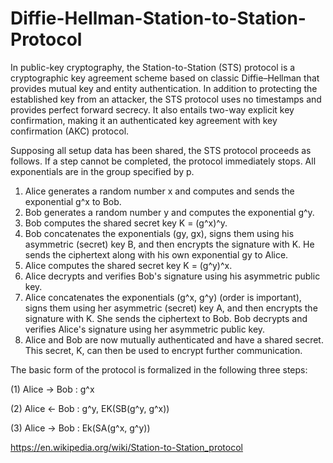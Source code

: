 # Diffie-Hellman-Station-to-Station-Protocol
In public-key cryptography, the Station-to-Station (STS) protocol is a cryptographic key agreement scheme based on classic Diffie–Hellman that provides mutual key and entity authentication.  In addition to protecting the established key from an attacker, the STS protocol uses no timestamps and provides perfect forward secrecy. It also entails two-way explicit key confirmation, making it an authenticated key agreement with key confirmation (AKC) protocol.

Supposing all setup data has been shared, the STS protocol proceeds as follows. If a step cannot be completed, the protocol immediately stops. All exponentials are in the group specified by p.

1. Alice generates a random number x and computes and sends the exponential g^x to Bob.
2. Bob generates a random number y and computes the exponential g^y.
3. Bob computes the shared secret key K = (g^x)^y.
4. Bob concatenates the exponentials (gy, gx), signs them using his asymmetric (secret) key B, and then encrypts the signature with K. He sends the ciphertext along with his own exponential gy to Alice.
5. Alice computes the shared secret key K = (g^y)^x.
6. Alice decrypts and verifies Bob's signature using his asymmetric public key.
7. Alice concatenates the exponentials (g^x, g^y) (order is important), signs them using her asymmetric (secret) key A, and then encrypts the signature with K. She sends the ciphertext to Bob.
Bob decrypts and verifies Alice's signature using her asymmetric public key.
8. Alice and Bob are now mutually authenticated and have a shared secret. This secret, K, can then be used to encrypt further communication. 


The basic form of the protocol is formalized in the following three steps:

(1) Alice → Bob : g^x

(2) Alice ← Bob : g^y, EK(SB(g^y, g^x))

(3) Alice → Bob : Ek(SA(g^x, g^y))


https://en.wikipedia.org/wiki/Station-to-Station_protocol
